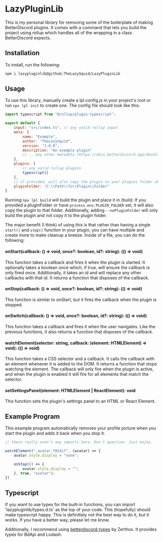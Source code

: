 # LazyPluginLib

This is my personal library for removing some of the boilerplate of making BetterDiscord plugins. It comes with a command that lets you build the project using rollup which handles all of the wrapping in a class BetterDiscord expects.

## Installation

To install, run the following:

```bash
npm i lazypluginlib@github:TheLazySquid/LazyPluginLib
```

## Usage

To use this library, manually create a lpl.config.js in your project's root or run `npx lpl init` to create one. The config file should look like this:

```js
import typescript from "@rollup/plugin-typescript";

export default {
    input: "src/index.ts", // any valid rollup input
    meta: {
        name: "Example",
        author: "TheLazySquid",
        version: "1.0.0",
        description: "An example plugin"
        // ...any other metadata (https://docs.betterdiscord.app/developers/addons/#meta)
    },
    plugins: [
        // any valid rollup plugins
        typescript()
    ],
    // if provided, will also copy the plugin to your plugins folder when it is built
    pluginFolder: "C:\\Path\\To\\Plugin\\Folder"
}
```

Running `npx lpl build` will build the plugin and place it in /build. If you provided a pluginFolder or have `process.env.PLUGIN_FOLDER` set, it will also copy the plugin to that folder. Additionally, adding `--noPluginFolder` will only build the plugin and not copy it to the plugin folder.

The major benefit (I think) of using this is that rather than having a single `start()` and `stop()` function in your plugin, you can have multiple and create more to make cleanup a breeze. Inside of a file, you can do the following:

#### onStart(callback: () => void, once?: boolean, id?: string): (() => void)
This function takes a callback and fires it when the plugin is started. It optionally takes a boolean once which, if true, will ensure the callback is only fired once. Additionally, it takes an id and will replace any other callbacks with that id. It returns a function that disposes of the callback.

#### onStop(callback: () => void, once?: boolean, id?: string): (() => void)
This function is similar to onStart, but it fires the callback when the plugin is stopped.

#### onSwitch(callback: () => void, once?: boolean, id?: string): (() => void)
This function takes a callback and fires it when the user navigates. Like the previous functions, it also returns a function that disposes of the callback.

#### watchElement(selector: string, callback: (element: HTMLElement) => void): (() => void)
This function takes a CSS selector and a callback. It calls the callback with an element whenever it is added to the DOM. It returns a function that stops watching the element. The callback will only fire when the plugin is active, and when the plugin is enabled it will fire for all elements that match the selector.

#### setSettingsPanel(element: HTMLElement | ReactElement): void
This function sets the plugin's settings panel to an HTML or React Element.

## Example Program

This example program automatically removes your profile picture when you start the plugin and adds it back when you stop it.

```js
// there really aren't any imports here. Don't question. Just enjoy.

watchElement(".avatar_f8541f", (avatar) => {
    avatar.style.display = "none";

    onStop(() => {
        avatar.style.display = "";
    }, true, "avatar");
})
```

## Typescript

If you want to use types for the built-in functions, you can import 'lazypluginlib/types.d.ts' as the top of your code. This (hopefully) should make typescript happy. This is definitiely not the best way to do it, but it works. If you have a better way, please let me know.

Additionally, I recommend using [betterdiscord-types](https://github.com/Zerthox/betterdiscord-types) by Zerthox. It provides types for BdApi and Lodash.